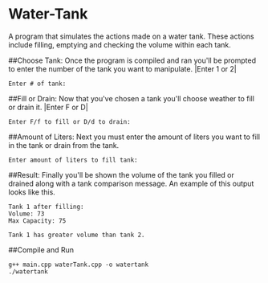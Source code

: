 # Water-Tank
A program that simulates the actions made on a water tank. These actions include filling, emptying and checking the volume within each tank.


##Choose Tank:
Once the program is compiled and ran you'll be prompted to enter the number of the tank you want to manipulate.
|Enter 1 or 2|
```
Enter # of tank: 
```
##Fill or Drain:
Now that you've chosen a tank you'll choose weather to fill or drain it.
|Enter F or D|
```
Enter F/f to fill or D/d to drain:
```
##Amount of Liters:
Next you must enter the amount of liters you want to fill in the tank or drain from the tank.
```
Enter amount of liters to fill tank:
```
##Result:
Finally you'll be shown the volume of the tank you filled or drained along with a tank comparison message. An example of this output looks like this.
```
Tank 1 after filling:
Volume: 73
Max Capacity: 75

Tank 1 has greater volume than tank 2.
```
##Compile and Run
```
g++ main.cpp waterTank.cpp -o watertank
./watertank
```
